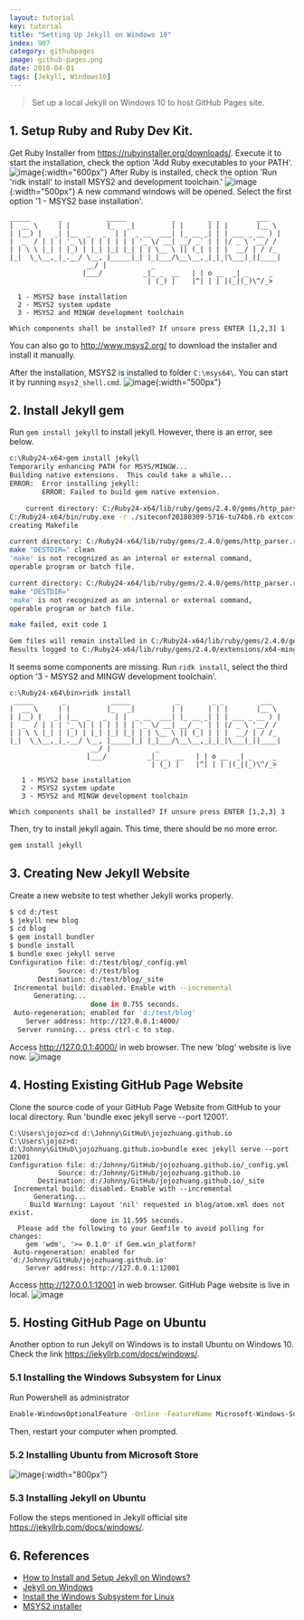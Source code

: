 ```yaml
---
layout: tutorial
key: tutorial
title: "Setting Up Jekyll on Windows 10"
index: 907
category: githubpages
image: github-pages.png
date: 2018-04-01
tags: [Jekyll, Windows10]
---
```


> Set up a local Jekyll on Windows 10 to host GitHub Pages site.

## 1. Setup Ruby and Ruby Dev Kit.
Get Ruby Installer from https://rubyinstaller.org/downloads/. Execute it to start the installation, check the option 'Add Ruby executables to your PATH'.
![image](/public/tutorials/907/setupruby.png){:width="600px"}
After Ruby is installed, check the option 'Run 'ridk install' to install MSYS2 and development toolchain.'
![image](/public/tutorials/907/installmsys2.png){:width="500px"}
A new command windows will be opened. Select the first option '1 - MSYS2 base installation'.
```raw
_____       _           _____           _        _ _         ___
|  __ \     | |         |_   _|         | |      | | |       |__ \
| |__) |   _| |__  _   _  | |  _ __  ___| |_ __ _| | | ___ _ __ ) |
|  _  / | | | '_ \| | | | | | | '_ \/ __| __/ _` | | |/ _ \ '__/ /
| | \ \ |_| | |_) | |_| |_| |_| | | \__ \ || (_| | | |  __/ | / /_
|_|  \_\__,_|_.__/ \__, |_____|_| |_|___/\__\__,_|_|_|\___|_||____|
                   __/ |           _
                  |___/          _|_ _  __   | | o __  _| _     _
                                  | (_) |    |^| | | |(_|(_)\^/_>

  1 - MSYS2 base installation
  2 - MSYS2 system update
  3 - MSYS2 and MINGW development toolchain

Which components shall be installed? If unsure press ENTER [1,2,3] 1
```
You can also go to http://www.msys2.org/ to download the installer and install it manually.

After the installation, MSYS2 is installed to folder `C:\msys64\`. You can start it by running `msys2_shell.cmd`.
![image](/public/tutorials/907/msys.png){:width="500px"}

## 2. Install Jekyll gem
Run `gem install jekyll` to install jekyll. However, there is an error, see below.
```sh
c:\Ruby24-x64>gem install jekyll
Temporarily enhancing PATH for MSYS/MINGW...
Building native extensions.  This could take a while...
ERROR:  Error installing jekyll:
        ERROR: Failed to build gem native extension.

    current directory: C:/Ruby24-x64/lib/ruby/gems/2.4.0/gems/http_parser.rb-0.6.0/ext/ruby_http_parser
C:/Ruby24-x64/bin/ruby.exe -r ./siteconf20180309-5716-tu74b8.rb extconf.rb
creating Makefile

current directory: C:/Ruby24-x64/lib/ruby/gems/2.4.0/gems/http_parser.rb-0.6.0/ext/ruby_http_parser
make "DESTDIR=" clean
'make' is not recognized as an internal or external command,
operable program or batch file.

current directory: C:/Ruby24-x64/lib/ruby/gems/2.4.0/gems/http_parser.rb-0.6.0/ext/ruby_http_parser
make "DESTDIR="
'make' is not recognized as an internal or external command,
operable program or batch file.

make failed, exit code 1

Gem files will remain installed in C:/Ruby24-x64/lib/ruby/gems/2.4.0/gems/http_parser.rb-0.6.0 for inspection.
Results logged to C:/Ruby24-x64/lib/ruby/gems/2.4.0/extensions/x64-mingw32/2.4.0/http_parser.rb-0.6.0/gem_make.out
```
It seems some components are missing. Run `ridk install`, select the third option '3 - MSYS2 and MINGW development toolchain'.
```raw
c:\Ruby24-x64\bin>ridk install
 _____       _           _____           _        _ _         ___
|  __ \     | |         |_   _|         | |      | | |       |__ \
| |__) |   _| |__  _   _  | |  _ __  ___| |_ __ _| | | ___ _ __ ) |
|  _  / | | | '_ \| | | | | | | '_ \/ __| __/ _` | | |/ _ \ '__/ /
| | \ \ |_| | |_) | |_| |_| |_| | | \__ \ || (_| | | |  __/ | / /_
|_|  \_\__,_|_.__/ \__, |_____|_| |_|___/\__\__,_|_|_|\___|_||____|
                    __/ |           _
                   |___/          _|_ _  __   | | o __  _| _     _
                                   | (_) |    |^| | | |(_|(_)\^/_>

   1 - MSYS2 base installation
   2 - MSYS2 system update
   3 - MSYS2 and MINGW development toolchain

Which components shall be installed? If unsure press ENTER [1,2,3] 3
```
Then, try to install jekyll again. This time, there should be no more error.
```sh
gem install jekyll
```

## 3. Creating New Jekyll Website
Create a new website to test whether Jekyll works properly.
```sh
$ cd d:/test
$ jekyll new blog
$ cd blog
$ gem install bundler
$ bundle install
$ bundle exec jekyll serve
Configuration file: d:/test/blog/_config.yml
            Source: d:/test/blog
       Destination: d:/test/blog/_site
 Incremental build: disabled. Enable with --incremental
      Generating...
                    done in 0.755 seconds.
 Auto-regeneration: enabled for 'd:/test/blog'
    Server address: http://127.0.0.1:4000/
  Server running... press ctrl-c to stop.
```
Access http://127.0.0.1:4000/ in web browser. The new 'blog' website is live now.
![image](/public/tutorials/907/jekyllsite.png)

## 4. Hosting Existing GitHub Page Website
Clone the source code of your GitHub Page Website from GitHub to your local directory. Run 'bundle exec jekyll serve \-\-port 12001'.
```raw
C:\Users\jojoz>cd d:\Johnny\GitHub\jojozhuang.github.io
C:\Users\jojoz>d:
d:\Johnny\GitHub\jojozhuang.github.io>bundle exec jekyll serve --port 12001
Configuration file: d:/Johnny/GitHub/jojozhuang.github.io/_config.yml
            Source: d:/Johnny/GitHub/jojozhuang.github.io
       Destination: d:/Johnny/GitHub/jojozhuang.github.io/_site
 Incremental build: disabled. Enable with --incremental
      Generating...
     Build Warning: Layout 'nil' requested in blog/atom.xml does not exist.
                    done in 11.595 seconds.
  Please add the following to your Gemfile to avoid polling for changes:
    gem 'wdm', '>= 0.1.0' if Gem.win_platform?
 Auto-regeneration: enabled for 'd:/Johnny/GitHub/jojozhuang.github.io'
    Server address: http://127.0.0.1:12001
```
Access http://127.0.0.1:12001 in web browser. GitHub Page website is live in local.
![image](/public/tutorials/907/githubpage.png)

## 5. Hosting GitHub Page on Ubuntu
Another option to run Jekyll on Windows is to install Ubuntu on Windows 10. Check the link https://jekyllrb.com/docs/windows/.
### 5.1 Installing the Windows Subsystem for Linux
Run Powershell as administrator
```sh
Enable-WindowsOptionalFeature -Online -FeatureName Microsoft-Windows-Subsystem-Linux
```
Then, restart your computer when prompted.

### 5.2 Installing Ubuntu from Microsoft Store
![image](/public/tutorials/907/ubuntuapp.png){:width="800px"}

### 5.3 Installing Jekyll on Ubuntu
Follow the steps mentioned in Jekyll official site https://jekyllrb.com/docs/windows/.

## 6. References
* [How to Install and Setup Jekyll on Windows?](https://www.goyllo.com/install-jekyll-on-windows/)
* [Jekyll on Windows](https://jekyllrb.com/docs/windows/)
* [Install the Windows Subsystem for Linux](https://docs.microsoft.com/en-us/windows/wsl/install-win10)
* [MSYS2 installer](http://www.msys2.org/)
